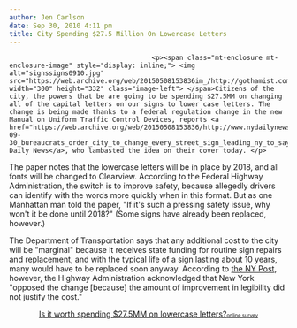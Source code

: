 ```yaml
---
author: Jen Carlson
date: Sep 30, 2010 4:11 pm
title: City Spending $27.5 Million On Lowercase Letters
---
```


	
										<p><span class="mt-enclosure mt-enclosure-image" style="display: inline;"> <img alt="signssigns0910.jpg" src="https://web.archive.org/web/20150508153836im_/http://gothamist.com/attachments/arts_jen/signssigns0910.jpg" width="300" height="332" class="image-left"> </span>Citizens of the city, the powers that be are going to be spending $27.5MM on changing all of the capital letters on our signs to lower case letters. The change is being made thanks to a federal regulation change in the new Manual on Uniform Traffic Control Devices, reports <a href="https://web.archive.org/web/20150508153836/http://www.nydailynews.com/ny_local/2010/09/30/2010-09-30_bureaucrats_order_city_to_change_every_street_sign_leading_ny_to_say__it_is_just.html">the Daily News</a>, who lambasted the idea on their cover today. </p>

<p>The paper notes that the lowercase letters will be in place by 2018, and all fonts will be changed to Clearview. According to the Federal Highway Administration, the switch is to improve safety, because allegedly drivers can identify with the words more quickly when in this format. But as one Manhattan man told the paper, &quot;If it&apos;s such a pressing safety issue, why won&apos;t it be done until 2018?&quot; (Some signs have already been replaced, however.) </p>

<p>The Department of Transportation says that any additional cost to the city will be &quot;marginal&quot; because it receives state funding for routine sign repairs and replacement, and with the typical life of a sign lasting about 10 years, many would have to be replaced soon anyway. According to <a href="https://web.archive.org/web/20150508153836/http://www.nypost.com/p/news/local/bronx/million_kuj8X4Z2VolVhXnCymfkvM?CMP=OTC-rss&amp;FEEDNAME=#ixzz112qQ5MfQ">the NY Post</a>, however, the Highway Administration acknowledged that New York &quot;opposed the change [because] the amount of improvement in legibility did not justify the cost.&quot;</p>

<center><script type="text/javascript" charset="utf-8" src="https://web.archive.org/web/20150508153836js_/http://static.polldaddy.com/p/3849130.js"></script>
<noscript>
	<a href="https://web.archive.org/web/20150508153836/http://polldaddy.com/poll/3849130/">Is it worth spending $27.5MM on lowercase letters?</a><span style="font-size:9px;"><a href="https://web.archive.org/web/20150508153836/http://polldaddy.com/features-surveys/">online survey</a></span>
</noscript></center>					
										
									
				